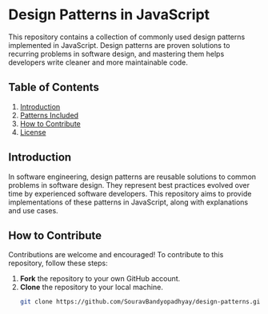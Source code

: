 # Design Patterns in JavaScript

This repository contains a collection of commonly used design patterns implemented in JavaScript. Design patterns are proven solutions to recurring problems in software design, and mastering them helps developers write cleaner and more maintainable code.

## Table of Contents

1. [Introduction](#introduction)
2. [Patterns Included](#patterns-included)
3. [How to Contribute](#how-to-contribute)
4. [License](#license)

## Introduction

In software engineering, design patterns are reusable solutions to common problems in software design. They represent best practices evolved over time by experienced software developers. This repository aims to provide implementations of these patterns in JavaScript, along with explanations and use cases.

## How to Contribute

Contributions are welcome and encouraged! To contribute to this repository, follow these steps:

1. **Fork** the repository to your own GitHub account.
2. **Clone** the repository to your local machine.
   ```bash
   git clone https://github.com/SouravBandyopadhyay/design-patterns.git
